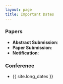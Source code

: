 ```yaml
---
layout: page
title: Important Dates
---
```


### Papers

- **Abstract Submission**:
- **Paper Submission**:
- **Notification**:

### Conference

- {{ site.long_dates }}
